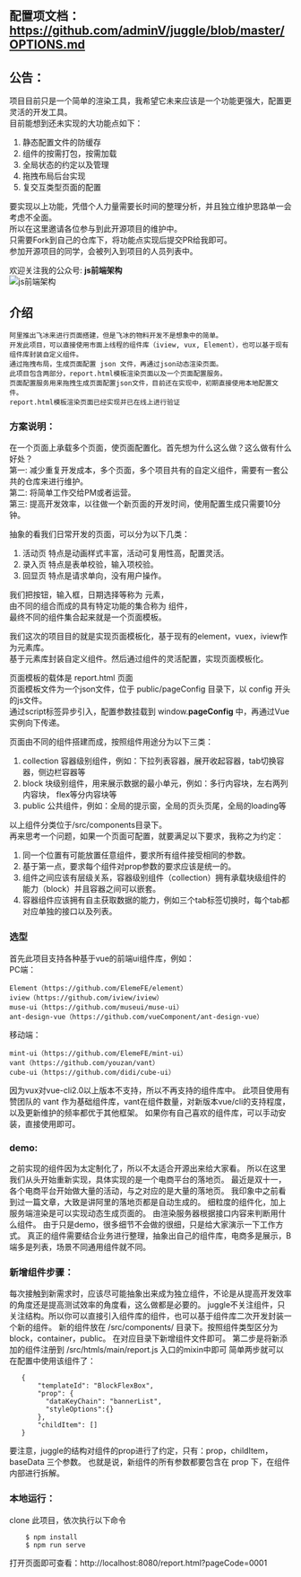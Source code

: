 ## 配置项文档：https://github.com/adminV/juggle/blob/master/OPTIONS.md 

## 公告：   
项目目前只是一个简单的渲染工具，我希望它未来应该是一个功能更强大，配置更灵活的开发工具。    
目前能想到还未实现的大功能点如下：     
1. 静态配置文件的防缓存
2. 组件的按需打包，按需加载
3. 全局状态的约定以及管理
4. 拖拽布局后台实现
5. 复交互类型页面的配置

要实现以上功能，凭借个人力量需要长时间的整理分析，并且独立维护思路单一会考虑不全面。       
所以在这里邀请各位参与到此开源项目的维护中。       
只需要Fork到自己的仓库下，将功能点实现后提交PR给我即可。       
参加开源项目的同学，会被列入到项目的人员列表中。

欢迎关注我的公众号: **js前端架构**    
![js前端架构](http://www.isjs.cn/wp-content/uploads/2013/06/2018_07_25_1136562613-1.png "关注我哟")

## 介绍
    阿里推出飞冰来进行页面搭建，但是飞冰的物料开发不是想象中的简单。   
    开发此项目，可以直接使用市面上线程的组件库（iview, vux, Element），也可以基于现有组件库封装自定义组件。  
    通过拖拽布局，生成页面配置 json 文件，再通过json动态渲染页面。  
    此项目包含两部分，report.html模板渲染页面以及一个页面配置服务。  
    页面配置服务用来拖拽生成页面配置json文件，目前还在实现中，初期直接使用本地配置文件。   
    report.html模板渲染页面已经实现并已在线上进行验证   

### 方案说明：
在一个页面上承载多个页面，使页面配置化。首先想为什么这么做？这么做有什么好处？     
第一: 减少重复开发成本，多个页面，多个项目共有的自定义组件，需要有一套公共的仓库来进行维护。    
第二: 将简单工作交给PM或者运营。    
第三: 提高开发效率，以往做一个新页面的开发时间，使用配置生成只需要10分钟。     

抽象的看我们日常开发的页面，可以分为以下几类：  
1. 活动页  特点是动画样式丰富，活动可复用性高，配置灵活。  
2. 录入页  特点是表单校验，输入项校验。  
3. 回显页  特点是请求单向，没有用户操作。  

我们把按钮，输入框，日期选择等称为 元素，   
由不同的组合而成的具有特定功能的集合称为  组件，    
最终不同的组件集合起来就是一个页面模板。    

我们这次的项目目的就是实现页面模板化，基于现有的element，vuex，iview作为元素库。  
基于元素库封装自定义组件。然后通过组件的灵活配置，实现页面模板化。   
 
页面模板的载体是 report.html 页面   
页面模板文件为一个json文件，位于 public/pageConfig 目录下，以 config 开头的js文件。  
通过script标签异步引入，配置参数挂载到 window.__pageConfig__ 中，再通过Vue实例向下传递。  

页面由不同的组件搭建而成，按照组件用途分为以下三类：  
1. collection  容器级别组件，例如：下拉列表容器，展开收起容器，tab切换容器，侧边栏容器等  
2. block  块级别组件，用来展示数据的最小单元，例如：多行内容块，左右两列内容块， flex等分内容块等  
3. public  公共组件，例如：全局的提示窗，全局的页头页尾，全局的loading等  

以上组件分类位于/src/components目录下。  
再来思考一个问题，如果一个页面可配置，就要满足以下要求，我称之为约定：  
1. 同一个位置有可能放置任意组件，要求所有组件接受相同的参数。  
2. 基于第一点，要求每个组件对prop参数的要求应该是统一的。  
3. 组件之间应该有层级关系，容器级别组件（collection）拥有承载块级组件的能力（block）并且容器之间可以嵌套。  
4. 容器组件应该拥有自主获取数据的能力，例如三个tab标签切换时，每个tab都对应单独的接口以及列表。  


### 选型
首先此项目支持各种基于vue的前端ui组件库，例如：  
PC端：

    Element（https://github.com/ElemeFE/element）
    iview（https://github.com/iview/iview）
    muse-ui（https://github.com/museui/muse-ui）
    ant-design-vue（https://github.com/vueComponent/ant-design-vue）
    
移动端：

    mint-ui（https://github.com/ElemeFE/mint-ui）
    vant（https://github.com/youzan/vant）
    cube-ui（https://github.com/didi/cube-ui）
    
因为vux对vue-cli2.0以上版本不支持，所以不再支持的组件库中。 
此项目使用有赞团队的 vant 作为基础组件库，vant在组件数量，对新版本vue/cli的支持程度，以及更新维护的频率都优于其他框架。
如果你有自己喜欢的组件库，可以手动安装，直接使用即可。


### demo:
之前实现的组件因为太定制化了，所以不太适合开源出来给大家看。
所以在这里我们从头开始重新实现，具体实现的是一个电商平台的落地页。
最近是双十一，各个电商平台开始做大量的活动，与之对应的是大量的落地页。
我印象中之前看到过一篇文章，大致是讲阿里的落地页都是自动生成的。
细粒度的组件化，加上服务端渲染是可以实现动态生成页面的。
由渲染服务器根据接口内容来判断用什么组件。
由于只是demo，很多细节不会做的很细，只是给大家演示一下工作方式。
真正的组件需要结合业务进行整理，抽象出自己的组件库，电商多是展示，B端多是列表，场景不同通用组件就不同。


### 新增组件步骤：
每次接触到新需求时，应该尽可能抽象出来成为独立组件，不论是从提高开发效率的角度还是提高测试效率的角度看，这么做都是必要的。
juggle不关注组件，只关注结构。所以你可以直接引入组件库的组件，也可以基于组件库二次开发封装一个新的组件。
新的组件放在 /src/components/ 目录下。按照组件类型区分为block，container，public。
在对应目录下新增组件文件即可。
第二步是将新添加的组件注册到 /src/htmls/main/report.js 入口的mixin中即可
简单两步就可以在配置中使用该组件了：
```
   {
       "templateId": "BlockFlexBox",
       "prop": {
         "dataKeyChain": "bannerList",
         "styleOptions":{}
       },
       "childItem": []
   }

```

要注意，juggle的结构对组件的prop进行了约定，只有：prop，childItem，baseData 三个参数。
也就是说，新组件的所有参数都要包含在 prop 下，在组件内部进行拆解。


### 本地运行：
clone 此项目，依次执行以下命令
```
	$ npm install 
	$ npm run serve
```
打开页面即可查看：http://localhost:8080/report.html?pageCode=0001

